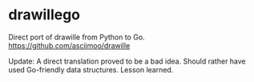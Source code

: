 drawillego
==========

Direct port of drawille from Python to Go. https://github.com/asciimoo/drawille

Update:
A direct translation proved to be a bad idea. Should rather have used Go-friendly data structures.
Lesson learned.

